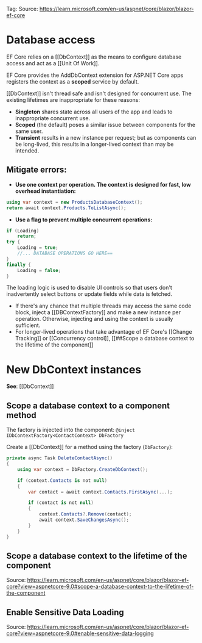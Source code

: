 Tag: 
Source: https://learn.microsoft.com/en-us/aspnet/core/blazor/blazor-ef-core

# Database access

EF Core relies on a [[DbContext]] as the means to configure database access and act as a [[Unit Of Work]].

EF Core provides the AddDbContext extension for ASP.NET Core apps registers the context as a **scoped** service by default.

[[DbContext]] isn't thread safe and isn't designed for concurrent use. The existing lifetimes are inappropriate for these reasons:

- **Singleton** shares state across all users of the app and leads to inappropriate concurrent use.
- **Scoped** (the default) poses a similar issue between components for the same user.
- **Transient** results in a new instance per request; but as components can be long-lived, this results in a longer-lived context than may be intended.

## Mitigate errors:

- **Use one context per operation. The context is designed for fast, low overhead instantiation:**
```C#
using var context = new ProductsDatabaseContext();
return await context.Products.ToListAsync();
```
- **Use a flag to prevent multiple concurrent operations:**

```C#
if (Loading)
    return;
try {
    Loading = true;
    //... DATABASE OPERATIONS GO HERE==
}
finally {
    Loading = false;
}
```
The loading logic is used to disable UI controls so that users don't inadvertently select buttons or update fields while data is fetched.
- If there's any chance that multiple threads may access the same code block, inject a [[DBContextFactory]] and make a new instance per operation. Otherwise, injecting and using the context is usually sufficient.
- For longer-lived operations that take advantage of EF Core's [[Change Tracking]] or [[Concurrency control]], [[##Scope a database context to the lifetime of the component]]

# New DbContext instances
**See**: [[DbContext]]

## Scope a database context to a component method
The factory is injected into the component:
`@inject IDbContextFactory<ContactContext> DbFactory`

Create a [[DbContext]] for a method using the factory (`DbFactory`):

```C#
private async Task DeleteContactAsync()
{
    using var context = DbFactory.CreateDbContext();

    if (context.Contacts is not null)
    {
        var contact = await context.Contacts.FirstAsync(...);

        if (contact is not null)
        {
            context.Contacts?.Remove(contact);
            await context.SaveChangesAsync();
        }
    }
}
```

## Scope a database context to the lifetime of the component
Source: https://learn.microsoft.com/en-us/aspnet/core/blazor/blazor-ef-core?view=aspnetcore-9.0#scope-a-database-context-to-the-lifetime-of-the-component
## Enable Sensitive Data Loading
Source: https://learn.microsoft.com/en-us/aspnet/core/blazor/blazor-ef-core?view=aspnetcore-9.0#enable-sensitive-data-logging
